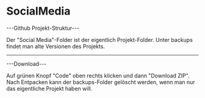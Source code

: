# SocialMedia

---Github Projekt-Struktur---

Der "Social Media"-Folder ist der eigentlich Projekt-Folder. 
Unter backups findet man alte Versionen des Projekts.


-----------------------------

---Download---

Auf grünen Knopf "Code" oben rechts klicken und dann "Download ZIP". 
Nach Entpacken kann der backups-Folder gelöscht werden, wenn man nur das eigentliche Projekt haben will.
